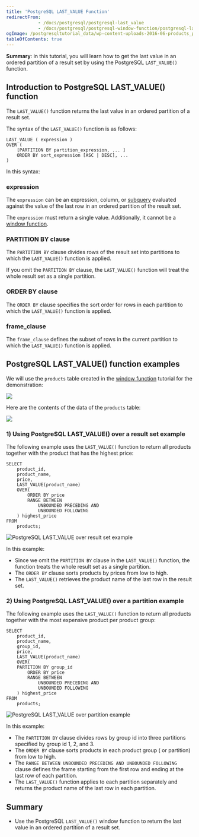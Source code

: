 ```yaml
---
title: 'PostgreSQL LAST_VALUE Function'
redirectFrom:
            - /docs/postgresql/postgresql-last_value 
            - /docs/postgresql/postgresql-window-function/postgresql-last_value-function/
ogImage: /postgresqltutorial_data/wp-content-uploads-2016-06-products_product_groups_tables.png
tableOfContents: true
---
```


**Summary**: in this tutorial, you will learn how to get the last value in an ordered partition of a result set by using the PostgreSQL `LAST_VALUE()` function.



## Introduction to PostgreSQL LAST_VALUE() function



The `LAST_VALUE()` function returns the last value in an ordered partition of a result set.



The syntax of the `LAST_VALUE()` function is as follows:



```
LAST_VALUE ( expression )
OVER (
    [PARTITION BY partition_expression, ... ]
    ORDER BY sort_expression [ASC | DESC], ...
)
```



In this syntax:



### expression



The `expression` can be an expression, column, or [subquery](/docs/postgresql/postgresql-subquery) evaluated against the value of the last row in an ordered partition of the result set.



The `expression` must return a single value. Additionally, it cannot be a [window function](https://www.postgresqltutorial.com/postgresql-window-function/).



### PARTITION BY clause



The `PARTITION BY` clause divides rows of the result set into partitions to which the `LAST_VALUE()` function is applied.



If you omit the `PARTITION BY` clause, the `LAST_VALUE()` function will treat the whole result set as a single partition.



### ORDER BY clause



The `ORDER BY` clause specifies the sort order for rows in each partition to which the `LAST_VALUE()` function is applied.



### frame_clause



The `frame_clause` defines the subset of rows in the current partition to which the `LAST_VALUE()` function is applied.



## PostgreSQL LAST_VALUE() function examples



We will use the `products` table created in the [window function](https://www.postgresqltutorial.com/postgresql-window-function/) tutorial for the demonstration:



![](/postgresqltutorial_data/wp-content-uploads-2016-06-products_product_groups_tables.png)



Here are the contents of the data of the `products` table:



![](/postgresqltutorial_data/wp-content-uploads-2019-05-products-table-sample-data.png)



### 1) Using PostgreSQL LAST_VALUE() over a result set example



The following example uses the `LAST_VALUE()` function to return all products together with the product that has the highest price:



```
SELECT
    product_id,
    product_name,
    price,
    LAST_VALUE(product_name)
    OVER(
        ORDER BY price
        RANGE BETWEEN
            UNBOUNDED PRECEDING AND
            UNBOUNDED FOLLOWING
    ) highest_price
FROM
    products;
```



![PostgreSQL LAST_VALUE over result set example](/postgresqltutorial_data/wp-content-uploads-2019-12-PostgreSQL-LAST_VALUE-over-result-set-example.png)



In this example:



- Since we omit the `PARTITION BY` clause in the `LAST_VALUE()` function, the function treats the whole result set as a single partition.
- The `ORDER BY` clause sorts products by prices from low to high.
- The `LAST_VALUE()` retrieves the product name of the last row in the result set.


### 2) Using PostgreSQL LAST_VALUE() over a partition example



The following example uses the `LAST_VALUE()` function to return all products together with the most expensive product per product group:



```
SELECT
    product_id,
    product_name,
    group_id,
    price,
    LAST_VALUE(product_name)
    OVER(
	PARTITION BY group_id
        ORDER BY price
        RANGE BETWEEN
            UNBOUNDED PRECEDING AND
            UNBOUNDED FOLLOWING
    ) highest_price
FROM
    products;
```



![PostgreSQL LAST_VALUE over partition example](/postgresqltutorial_data/wp-content-uploads-2019-12-PostgreSQL-LAST_VALUE-over-partition-example.png)



In this example:



- The `PARTITION BY` clause divides rows by group id into three partitions specified by group id 1, 2, and 3.
- The `ORDER BY` clause sorts products in each product group ( or partition) from low to high.
- The `RANGE BETWEEN UNBOUNDED PRECEDING AND UNBOUNDED FOLLOWING` clause defines the frame starting from the first row and ending at the last row of each partition.
- The `LAST_VALUE()` function applies to each partition separately and returns the product name of the last row in each partition.


## Summary



- Use the PostgreSQL `LAST_VALUE()` window function to return the last value in an ordered partition of a result set.
